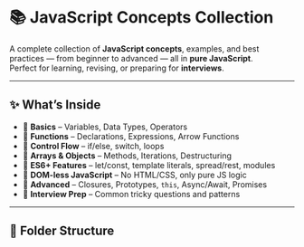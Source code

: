 # 📚 JavaScript Concepts Collection

A complete collection of **JavaScript concepts**, examples, and best practices — from beginner to advanced — all in **pure JavaScript**.  
Perfect for learning, revising, or preparing for **interviews**.

---

## ✨ What’s Inside
- 🔹 **Basics** – Variables, Data Types, Operators
- 🔹 **Functions** – Declarations, Expressions, Arrow Functions
- 🔹 **Control Flow** – if/else, switch, loops
- 🔹 **Arrays & Objects** – Methods, Iterations, Destructuring
- 🔹 **ES6+ Features** – let/const, template literals, spread/rest, modules
- 🔹 **DOM-less JavaScript** – No HTML/CSS, only pure JS logic
- 🔹 **Advanced** – Closures, Prototypes, `this`, Async/Await, Promises
- 🔹 **Interview Prep** – Common tricky questions and patterns

---

## 📂 Folder Structure
